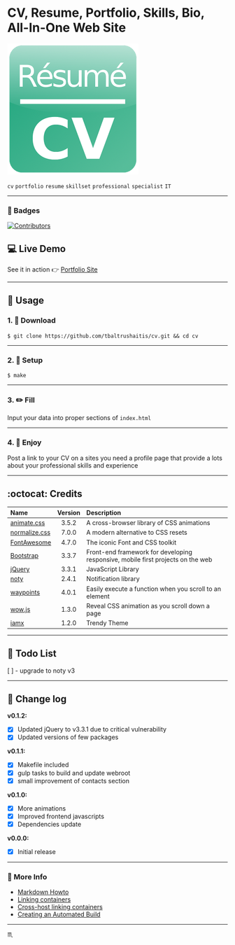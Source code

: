 # CV, Resume, Portfolio, Skills, Bio, All-In-One Web Site #

![CV Logo](assets/img/cv-01.png)

`cv` `portfolio` `resume` `skillset` `professional` `specialist` `IT`

---

### :name_badge: Badges ###

[![Contributors](https://img.shields.io/github/contributors/tbaltrushaitis/cv.svg)](https://github.com/tbaltrushaitis/cv/graphs/contributors)

## :computer: Live Demo ##
See it in action :point_right: [Portfolio Site](http://bit.ly/tomascv)

---

## :runner: Usage ##

### 1. :briefcase: Download ###
```shell
$ git clone https://github.com/tbaltrushaitis/cv.git && cd cv
```

---

### 2. :wrench: Setup ###
```shell
$ make
```

---

### 3. :pencil2: Fill ###

Input your data into proper sections of `index.html`

---

### 4. :koala: Enjoy ###

Post a link to your CV on a sites you need a profile page that provide a lots about your professional skills and experience

---

## :octocat: Credits ##

| Name | Version | Description |
:------|:-------:|:------------|
[animate.css](http://daneden.github.io/animate.css/) | 3.5.2 | A cross-browser library of CSS animations
[normalize.css](http://necolas.github.io/normalize.css/) | 7.0.0 | A modern alternative to CSS resets
[FontAwesome](http://fontawesome.io/) | 4.7.0 | The iconic Font and CSS toolkit
[Bootstrap](http://getbootstrap.com) | 3.3.7 | Front-end framework for developing responsive, mobile first projects on the web
[jQuery](http://jquery.com/) | 3.3.1 | JavaScript Library
[noty](http://ned.im/noty) | 2.4.1 | Notification library
[waypoints](https://github.com/imakewebthings/waypoints) | 4.0.1 | Easily execute a function when you scroll to an element
[wow.js](https://wowjs.uk/) | 1.3.0 | Reveal CSS animation as you scroll down a page
[iamx](https://trendytheme.net/items/i-am-x-html-resume-template/) | 1.2.0 | Trendy Theme

---

## :pushpin: Todo List ##

 [ ] - upgrade to noty v3

---

## :memo: Change log ##

**v0.1.2:**
- [x] Updated jQuery to v3.3.1 due to critical vulnerability
- [x] Updated versions of few packages

**v0.1.1:**
- [x] Makefile included
- [x] gulp tasks to build and update webroot
- [x] small improvement of contacts section

**v0.1.0:**
- [x] More animations
- [x] Improved frontend javascripts
- [x] Dependencies update

**v0.0.0:**
- [x] Initial release

---

### :link: More Info ###

 - [Markdown Howto](https://bitbucket.org/tutorials/markdowndemo)
 - [Linking containers](https://docs.docker.com/engine/userguide/networking/default_network/dockerlinks.md)
 - [Cross-host linking containers](https://docs.docker.com/engine/admin/ambassador_pattern_linking.md)
 - [Creating an Automated Build](https://docs.docker.com/docker-hub/builds/)

---

:scorpius:
